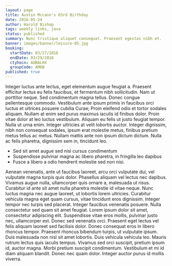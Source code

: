 ```yaml
---
layout: page
title: Austin Mccann's 63rd Birthday
date: 2016-05-24
author: Harold Bishop
tags: weekly links, java
status: published
summary: Nunc tristique aliquet consequat. Praesent egestas nibh et.
banner: images/banner/leisure-05.jpg
booking:
  startDate: 03/27/2016
  endDate: 03/29/2016
  ctyhocn: AUBALHX
  groupCode: AM6B
published: true
---
```

Integer luctus ante lectus, eget elementum augue feugiat a. Praesent efficitur lectus eu felis faucibus, et fermentum nibh sollicitudin. Nam ut porttitor neque. Sed condimentum magna tellus. Donec congue pellentesque commodo. Vestibulum ante ipsum primis in faucibus orci luctus et ultrices posuere cubilia Curae; Proin eleifend odio et tortor sodales aliquam.
Nullam at enim sed purus maximus iaculis id finibus dolor. Proin vitae dolor at leo luctus vestibulum. Aliquam eu felis ut justo feugiat tempor. Nulla ut urna enim. Integer ultricies at velit lobortis auctor. Integer dignissim, nibh non consequat sodales, ipsum erat molestie metus, finibus pretium metus tellus ac metus. Nullam mattis ante non ipsum dictum dictum. Nulla ac felis pharetra, dignissim sem in, tincidunt leo.

* Sed sit amet augue sed nisi cursus condimentum
* Suspendisse pulvinar magna ac libero pharetra, in fringilla leo dapibus
* Fusce a libero a odio hendrerit molestie sed non nisi.

Aenean venenatis, ante ut faucibus laoreet, arcu orci vulputate dui, vel vulputate magna turpis quis dolor. Phasellus aliquam vel lectus nec dapibus. Vivamus augue nulla, ullamcorper quis ornare a, malesuada ut risus. Curabitur id ante sit amet nulla pharetra molestie id vitae neque. Nunc luctus magna nec augue laoreet, ut lobortis lorem ultricies. Curabitur vehicula magna eget quam cursus, vitae tincidunt eros dignissim. Integer tempor nec turpis sed placerat. Integer faucibus venenatis posuere. Nulla consectetur sed quam sit amet feugiat. Lorem ipsum dolor sit amet, consectetur adipiscing elit. Suspendisse vitae eros mollis, pulvinar justo nec, ullamcorper est. Donec sed venenatis orci. Praesent eget lectus vel felis aliquam laoreet sed facilisis dolor.
Donec consequat eros in libero rhoncus tempor. Praesent rhoncus bibendum turpis, ut vulputate ipsum. Duis malesuada non nisl sit amet lobortis. Duis vehicula vehicula leo. Mauris rutrum lectus quis iaculis tempus. Vivamus sed orci suscipit, pretium ipsum id, auctor magna. Morbi pretium suscipit condimentum. Vestibulum et mi id diam aliquam blandit. Donec nec quam dolor. Integer auctor purus id mollis viverra.
